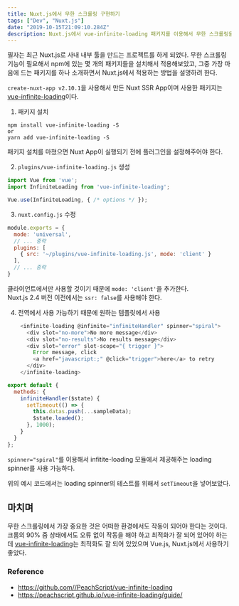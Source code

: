 ```yaml
---
title: Nuxt.js에서 무한 스크롤링 구현하기
tags: ["Dev", "Nuxt.js"]
date: "2019-10-15T21:09:10.284Z"
description: Nuxt.js에서 vue-infinite-loading 패키지를 이용해서 무한 스크롤링을 구현해봅니다.
---
```


필자는 최근 Nuxt.js로 사내 내부 툴을 만드는 프로젝트를 하게 되었다. 무한 스크롤링 기능이 필요해서 npm에 있는 몇 개의 패키지들을 설치해서 적용해보았고, 그중 가장 마음에 드는 패키지를 하나 소개하면서 Nuxt.js에서 적용하는 방법을 설명하려 한다.

`create-nuxt-app v2.10.1`을 사용해서 만든 Nuxt SSR App이며 사용한 패키지는 [vue-infinite-loading](https://github.com//PeachScript/vue-infinite-loading)이다.

1. 패키지 설치

```
npm install vue-infinite-loading -S
or
yarn add vue-infinite-loading -S
```

패키지 설치를 마쳤으면 Nuxt App이 실행되기 전에 플러그인을 설정해주어야 한다.

2. `plugins/vue-infinite-loading.js` 생성

```javascript
import Vue from 'vue';
import InfiniteLoading from 'vue-infinite-loading';

Vue.use(InfiniteLoading, { /* options */ });
```

3. `nuxt.config.js` 수정

```javascript
module.exports = {
  mode: 'universal',
  // ... 중략
  plugins: [
    { src: '~/plugins/vue-infinite-loading.js', mode: 'client' }
  ],
  // ... 중략
}
```

클라이언트에서만 사용할 것이기 때문에 `mode: 'client'`을 추가한다.\
Nuxt.js 2.4 버전 이전에서는 `ssr: false`를 사용해야 한다.

4. 전역에서 사용 가능하기 때문에 원하는 템플릿에서 사용

```javascript
    <infinite-loading @infinite="infiniteHandler" spinner="spiral">
      <div slot="no-more">No more message</div>
      <div slot="no-results">No results message</div>
      <div slot="error" slot-scope="{ trigger }">
        Error message, click
        <a href="javascript:;" @click="trigger">here</a> to retry
      </div>
    </infinite-loading>
```

```javascript
export default {
  methods: {
    infiniteHandler($state) {
      setTimeout(() => {
        this.datas.push(...sampleData);
        $state.loaded();
      }, 1000);
    }
  }
};
```

`spinner="spiral"`를 이용해서 infitite-loading 모듈에서 제공해주는 loading spinner를 사용 가능하다.

위의 예시 코드에서는 loading spinner의 테스트를 위해서 `setTimeout`을 넣어보았다.

## 마치며

무한 스크롤링에서 가장 중요한 것은 어떠한 환경에서도 작동이 되어야 한다는 것이다. 크롬의 90% 줌 상태에서도 오류 없이 작동을 해야 하고 최적화가 잘 되어 있어야 하는데 [vue-infinite-loading](https://github.com//PeachScript/vue-infinite-loading)는 최적화도 잘 되어 있었으며 Vue.js, Nuxt.js에서 사용하기 좋았다. 

### Reference
- https://github.com//PeachScript/vue-infinite-loading
- https://peachscript.github.io/vue-infinite-loading/guide/